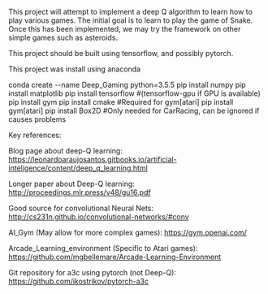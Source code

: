 This project will attempt to implement a deep Q algorithm to learn how to play various games. The initial goal is to learn to play the game of Snake. Once this has been implemented, we may try the framework on other simple games such as asteroids.

This project should be built using tensorflow, and possibly pytorch.

This project was install using anaconda

conda create --name Deep_Gaming python=3.5.5
pip install numpy
pip install matplotlib
pip install tensorflow #(tensorflow-gpu if GPU is available)
pip install gym
pip install cmake #Required for gym[atari]
pip install gym[atari]
pip install Box2D #Only needed for CarRacing, can be ignored if causes problems


Key references:

Blog page about deep-Q learning: https://leonardoaraujosantos.gitbooks.io/artificial-inteligence/content/deep_q_learning.html

Longer paper about Deep-Q learning: http://proceedings.mlr.press/v48/gu16.pdf

Good source for convolutional Neural Nets: http://cs231n.github.io/convolutional-networks/#conv

AI_Gym (May allow for more complex games): https://gym.openai.com/

Arcade_Learning_environment (Specific to Atari games): https://github.com/mgbellemare/Arcade-Learning-Environment

Git repository for a3c using pytorch (not Deep-Q): https://github.com/ikostrikov/pytorch-a3c
